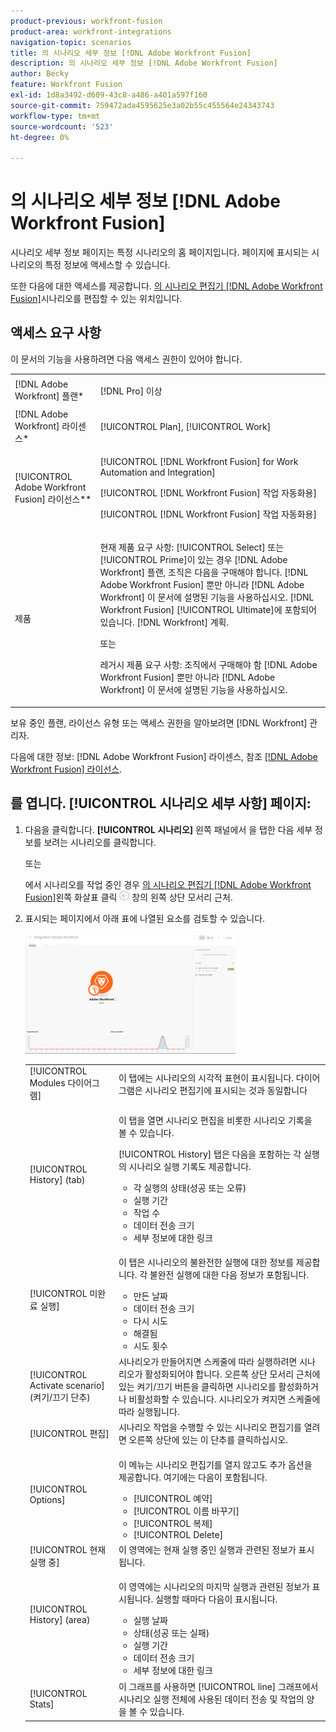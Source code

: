 ```yaml
---
product-previous: workfront-fusion
product-area: workfront-integrations
navigation-topic: scenarios
title: 의 시나리오 세부 정보 [!DNL Adobe Workfront Fusion]
description: 의 시나리오 세부 정보 [!DNL Adobe Workfront Fusion]
author: Becky
feature: Workfront Fusion
exl-id: 1d8a3492-d609-43c8-a486-a401a597f160
source-git-commit: 759472ada4595625e3a02b55c455564e24343743
workflow-type: tm+mt
source-wordcount: '523'
ht-degree: 0%

---
```


# 의 시나리오 세부 정보 [!DNL Adobe Workfront Fusion]

시나리오 세부 정보 페이지는 특정 시나리오의 홈 페이지입니다. 페이지에 표시되는 시나리오의 특정 정보에 액세스할 수 있습니다.

또한 다음에 대한 액세스를 제공합니다. [의 시나리오 편집기 [!DNL Adobe Workfront Fusion]](../../workfront-fusion/scenarios/scenario-editor.md)시나리오를 편집할 수 있는 위치입니다.

## 액세스 요구 사항

이 문서의 기능을 사용하려면 다음 액세스 권한이 있어야 합니다.

<table style="table-layout:auto">  
 <col> 
 <col> 
 <tbody> 
  <tr> 
    <td role="rowheader">[!DNL Adobe Workfront] 플랜*</td> 
   <td> <p>[!DNL Pro] 이상</p> </td> 
  </tr> 
  <tr data-mc-conditions=""> 
   <td role="rowheader">[!DNL Adobe Workfront] 라이센스*</td> 
   <td> <p>[!UICONTROL Plan], [!UICONTROL Work]</p> </td> 
  </tr> 
  <tr> 
   <td role="rowheader">[!UICONTROL Adobe Workfront Fusion] 라이선스**</td> 
   <td> <p>[!UICONTROL [!DNL Workfront Fusion] for Work Automation and Integration] </p><p>[!UICONTROL [!DNL Workfront Fusion] 작업 자동화용] </p><p>[!UICONTROL [!DNL Workfront Fusion] 작업 자동화용]</p>   </td> 
  </tr> 
  <tr> 
   <td role="rowheader">제품</td> 
   <td>
   <p>현재 제품 요구 사항: [!UICONTROL Select] 또는 [!UICONTROL Prime]이 있는 경우 [!DNL Adobe Workfront] 플랜, 조직은 다음을 구매해야 합니다. [!DNL Adobe Workfront Fusion] 뿐만 아니라 [!DNL Adobe Workfront] 이 문서에 설명된 기능을 사용하십시오. [!DNL Workfront Fusion] [!UICONTROL Ultimate]에 포함되어 있습니다. [!DNL Workfront] 계획.</p>
   <p>또는</p>
   <p>레거시 제품 요구 사항: 조직에서 구매해야 함 [!DNL Adobe Workfront Fusion] 뿐만 아니라 [!DNL Adobe Workfront] 이 문서에 설명된 기능을 사용하십시오.</p>
   </td> 
  </tr> 
 </tbody> 
</table>

보유 중인 플랜, 라이선스 유형 또는 액세스 권한을 알아보려면 [!DNL Workfront] 관리자.

다음에 대한 정보: [!DNL Adobe Workfront Fusion] 라이센스, 참조 [[!DNL Adobe Workfront Fusion] 라이선스](../../workfront-fusion/get-started/license-automation-vs-integration.md).

## 를 엽니다. [!UICONTROL 시나리오 세부 사항] 페이지:

1. 다음을 클릭합니다. **[!UICONTROL 시나리오]** 왼쪽 패널에서 을 탭한 다음 세부 정보를 보려는 시나리오를 클릭합니다.

   또는

   에서 시나리오를 작업 중인 경우 [의 시나리오 편집기 [!DNL Adobe Workfront Fusion]](../../workfront-fusion/scenarios/scenario-editor.md)왼쪽 화살표 클릭 ![](assets/exit-editing-arrow.png) 창의 왼쪽 상단 모서리 근처.

1. 표시되는 페이지에서 아래 표에 나열된 요소를 검토할 수 있습니다.

   ![](assets/scenario-detail-350x207.png)

   <table style="table-layout:auto"> 
    <col> 
    <col> 
    <tbody> 
     <tr> 
      <td role="rowheader">[!UICONTROL Modules 다이어그램] </td> 
      <td>이 탭에는 시나리오의 시각적 표현이 표시됩니다. 다이어그램은 시나리오 편집기에 표시되는 것과 동일합니다</td> 
     </tr> 
     <tr> 
      <td role="rowheader">[!UICONTROL History] (tab) </td> 
      <td> <p>이 탭을 열면 시나리오 편집을 비롯한 시나리오 기록을 볼 수 있습니다. </p> <p>[!UICONTROL History] 탭은 다음을 포함하는 각 실행의 시나리오 실행 기록도 제공합니다.</p> 
       <ul> 
        <li>각 실행의 상태(성공 또는 오류)</li> 
        <li>실행 기간</li> 
        <li>작업 수</li> 
        <li>데이터 전송 크기</li> 
        <li>세부 정보에 대한 링크</li> 
       </ul> </td> 
     </tr> 
     <tr> 
      <td role="rowheader">[!UICONTROL 미완료 실행]</td> 
      <td> <p>이 탭은 시나리오의 불완전한 실행에 대한 정보를 제공합니다. 각 불완전 실행에 대한 다음 정보가 포함됩니다.</p> 
       <ul> 
        <li>만든 날짜</li> 
        <li>데이터 전송 크기</li> 
        <li>다시 시도</li> 
        <li>해결됨</li> 
        <li>시도 횟수</li> 
       </ul> </td> 
     </tr> 
     <tr> 
      <td role="rowheader">[!UICONTROL Activate scenario](켜기/끄기 단추)</td> 
      <td>시나리오가 만들어지면 스케줄에 따라 실행하려면 시나리오가 활성화되어야 합니다. 오른쪽 상단 모서리 근처에 있는 켜기/끄기 버튼을 클릭하면 시나리오를 활성화하거나 비활성화할 수 있습니다. 시나리오가 켜지면 스케줄에 따라 실행됩니다.</td> 
     </tr> 
     <tr> 
      <td role="rowheader">[!UICONTROL 편집]</td> 
      <td>시나리오 작업을 수행할 수 있는 시나리오 편집기를 열려면 오른쪽 상단에 있는 이 단추를 클릭하십시오.</td> 
     </tr> 
     <tr> 
      <td role="rowheader">[!UICONTROL Options]</td> 
      <td> <p>이 메뉴는 시나리오 편집기를 열지 않고도 추가 옵션을 제공합니다. 여기에는 다음이 포함됩니다.</p> 
       <ul> 
        <li>[!UICONTROL 예약]</li> 
        <li>[!UICONTROL 이름 바꾸기]</li> 
        <li>[!UICONTROL 복제]</li> 
        <li>[!UICONTROL Delete]</li> 
       </ul> </td> 
     </tr> 
     <tr> 
      <td role="rowheader">[!UICONTROL 현재 실행 중]</td> 
      <td>이 영역에는 현재 실행 중인 실행과 관련된 정보가 표시됩니다.</td> 
     </tr> 
     <tr> 
      <td role="rowheader"> <p>[!UICONTROL History] (area)</p> <p> </p> </td> 
      <td> <p>이 영역에는 시나리오의 마지막 실행과 관련된 정보가 표시됩니다. 실행할 때마다 다음이 표시됩니다.</p> 
       <ul> 
        <li>실행 날짜</li> 
        <li>상태(성공 또는 실패)</li> 
        <li>실행 기간</li> 
        <li>데이터 전송 크기</li> 
        <li>세부 정보에 대한 링크</li> 
       </ul> </td> 
     </tr> 
     <tr> 
      <td role="rowheader"> <p>[!UICONTROL Stats]</p>  </td> 
      <td>이 그래프를 사용하면 [!UICONTROL line] 그래프에서 시나리오 실행 전체에 사용된 데이터 전송 및 작업의 양을 볼 수 있습니다.</td> 
     </tr> 
    </tbody> 
   </table>
